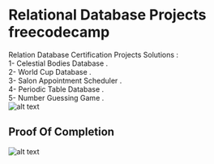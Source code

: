 # Relational Database Projects freecodecamp

Relation Database Certification Projects Solutions :
<br />
1- Celestial Bodies Database .
<br />
2- World Cup Database .
<br />
3- Salon Appointment Scheduler .
<br />
4- Periodic Table Database .
<br />
5- Number Guessing Game .
<br />
![alt text](https://camo.githubusercontent.com/60c67cf9ac2db30d478d21755289c423e1f985c6/68747470733a2f2f73332e616d617a6f6e6177732e636f6d2f66726565636f646563616d702f776964652d736f6369616c2d62616e6e65722e706e67)


## Proof Of Completion

![alt text][certificate]

[certificate]: https://i.imgur.com/vZGY1oV.png
